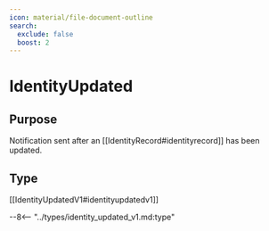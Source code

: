 ```yaml
---
icon: material/file-document-outline
search:
  exclude: false
  boost: 2
---
```


<div class="message" markdown>

# IdentityUpdated

## Purpose

<!-- --8<-- [start:purpose] -->
Notification sent after an [[IdentityRecord#identityrecord]] has been updated.
<!-- --8<-- [end:purpose] -->

## Type

<!-- --8<-- [start:type] -->

[[IdentityUpdatedV1#identityupdatedv1]]

--8<-- "../types/identity_updated_v1.md:type"

</div>

<!-- --8<-- [end:type] -->
